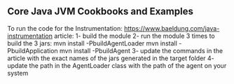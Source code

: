 ## Core Java JVM Cookbooks and Examples

To run the code for the Instrumentation: https://www.baeldung.com/java-instrumentation article:
1- build the module
2- run the module 3 times to build the 3 jars:
    mvn install -PbuildAgentLoader
    mvn install -PbuildApplication
    mvn install -PbuildAgent
3- update the commands in the article with the exact names of the jars generated in the target folder
4- update the path in the AgentLoader class with the path of the agent on your system 